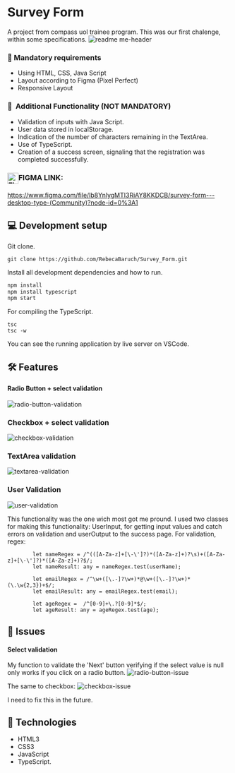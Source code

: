 # Survey Form
A project from compass uol trainee program. This was our first chalenge, within some specifications.
![readme me-header](https://user-images.githubusercontent.com/71520936/209555596-9b9afb62-eed8-4e3f-bc3c-6ae088ae3172.svg)

### 🔑 Mandatory requirements
<ul> 
    <li>Using HTML, CSS, Java Script</li>
    <li>Layout according to Figma (Pixel Perfect)</li>
    <li>Responsive Layout</li>
</ul>

### 🔑  Additional Functionality (NOT MANDATORY)
<ul> 
    <li>Validation of inputs with Java Script.</li>
    <li>User data stored in localStorage.</li>
    <li>Indication of the number of characters remaining in the TextArea.</li>
    <li>Use of TypeScript.</li>
    <li>Creation of a success screen, signaling that the registration was completed successfully.</li>
</ul>

### <img align="center" alt="FIGMA" height="25" src="https://upload.wikimedia.org/wikipedia/commons/3/33/Figma-logo.svg">FIGMA LINK:
<a>https://www.figma.com/file/lb8YnlygMTI3RiAY8KKDCB/survey-form---desktop-type-(Community)?node-id=0%3A1</a>

## :computer: Development setup
Git clone.
```
git clone https://github.com/RebecaBaruch/Survey_Form.git
```
Install all development dependencies and how to run.
```sh
npm install
npm install typescript
npm start
```
For compiling the TypeScript.
```
tsc
tsc -w
````
You can see the running application by live server on VSCode.

## :hammer_and_wrench: Features
#### Radio Button + select validation
![radio-button-validation](https://user-images.githubusercontent.com/71520936/209553123-a71b2122-90dd-4d67-8dda-72157fe1e663.gif)

### Checkbox + select validation
![checkbox-validation](https://user-images.githubusercontent.com/71520936/209553391-96007659-c1b8-49b1-a820-0b9a46a54c93.gif)

### TextArea validation
![textarea-validation](https://user-images.githubusercontent.com/71520936/209553433-a977e48f-49ac-41e1-ac5d-49e3525d0c3a.gif)

### User Validation
![user-validation](https://user-images.githubusercontent.com/71520936/209553467-67d833fb-32a6-4c74-98de-faf40bce3f30.gif)

This functionality was the one wich most got me pround. I used two classes for making this functionality: UserInput, for getting input values and catch errors on validation and userOutput to the success page. 
For validation, regex:
```
        let nameRegex = /^(([A-Za-z]+[\-\']?)*([A-Za-z]+)?\s)+([A-Za-z]+[\-\']?)*([A-Za-z]+)?$/; 
        let nameResult: any = nameRegex.test(userName);

        let emailRegex = /^\w+([\.-]?\w+)*@\w+([\.-]?\w+)*(\.\w{2,3})+$/;
        let emailResult: any = emailRegex.test(email);

        let ageRegex =  /^[0-9]+\.?[0-9]*$/;
        let ageResult: any = ageRegex.test(age);
```

## :exploding_head: Issues
#### Select validation
My function to validate the 'Next' button verifying if the select value is null only works if you click on a radio button.
![radio-button-issue](https://user-images.githubusercontent.com/71520936/209554162-60521ea6-2aea-4596-89eb-1e862eeeb630.gif)

The same to checkbox:
![checkbox-issue](https://user-images.githubusercontent.com/71520936/209554465-d7ac2a28-fdc0-465c-80ce-dc1500bdc489.gif)

I need to fix this in the future.

## :rocket: Technologies
<ul> 
    <li>HTML3</li>
    <li>CSS3</li>
    <li>JavaScript</li>
    <li>TypeScript.</li>
</ul>
